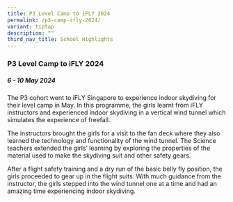 ```yaml
---
title: P3 Level Camp to iFLY 2024
permalink: /p3-camp-ifly-2024/
variant: tiptap
description: ""
third_nav_title: School Highlights
---
```

### P3 Level Camp to iFLY 2024

##### 6 - 10 May 2024

The P3 cohort went to iFLY Singapore to experience indoor skydiving for their level camp in May. In this programme, the girls learnt from iFLY instructors and experienced indoor skydiving in a vertical wind tunnel which simulates the experience of freefall. 

The instructors brought the girls for a visit to the fan deck where they also learned the technology and functionality of the wind tunnel.
The Science teachers extended the girls’ learning by exploring the properties of the material used to make the skydiving suit and other safety gears.

After a flight safety training and a dry run of the basic belly fly position, the girls proceeded to gear up in the flight suits. With much guidance from the instructor, the girls stepped into the wind tunnel one at a time and had an amazing time experiencing indoor skydiving.